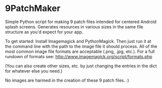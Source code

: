 9PatchMaker
===========

Simple Python script for making 9 patch files intended for centered Android splash screens. Generates resources in various sizes in the same file structure as you'd expect for your app. 

To get started: Install Imagemagick and PythonMagick. Then just run it at the command line with the path to the image file it should process. All of the most common image file formats are acceptable (.png, .jpg, etc.). For a full rundown of formats see: http://www.imagemagick.org/script/formats.php

(You can also create other sizes, etc. by just changing the entries in the dict for whatever else you need.) 

No images are harmed in the creation of these 9 patch files. :)
